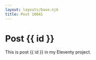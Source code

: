 ```yaml
---
layout: layouts/base.njk
title: Post 10041
---
```


# Post {{ id }}

This is post {{ id }} in my Eleventy project.
